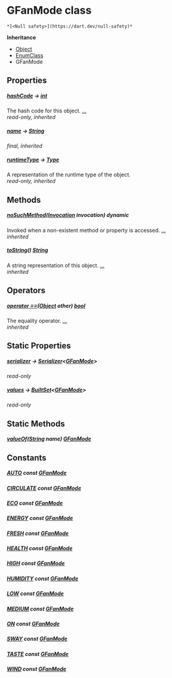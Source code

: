


# GFanMode class






    *[<Null safety>](https://dart.dev/null-safety)*





**Inheritance**

- [Object](https://api.flutter.dev/flutter/dart-core/Object-class.html)
- [EnumClass](https://pub.dev/documentation/built_value/8.1.2/built_value/EnumClass-class.html)
- GFanMode







## Properties

##### [hashCode](https://api.flutter.dev/flutter/dart-core/Object/hashCode.html) &#8594; [int](https://api.flutter.dev/flutter/dart-core/int-class.html)



The hash code for this object. [...](https://api.flutter.dev/flutter/dart-core/Object/hashCode.html)  
_read-only, inherited_



##### [name](https://pub.dev/documentation/built_value/8.1.2/built_value/EnumClass/name.html) &#8594; [String](https://api.flutter.dev/flutter/dart-core/String-class.html)



   
_final, inherited_



##### [runtimeType](https://api.flutter.dev/flutter/dart-core/Object/runtimeType.html) &#8594; [Type](https://api.flutter.dev/flutter/dart-core/Type-class.html)



A representation of the runtime type of the object.   
_read-only, inherited_




## Methods

##### [noSuchMethod](https://api.flutter.dev/flutter/dart-core/Object/noSuchMethod.html)([Invocation](https://api.flutter.dev/flutter/dart-core/Invocation-class.html) invocation) dynamic



Invoked when a non-existent method or property is accessed. [...](https://api.flutter.dev/flutter/dart-core/Object/noSuchMethod.html)  
_inherited_



##### [toString](https://pub.dev/documentation/built_value/8.1.2/built_value/EnumClass/toString.html)() [String](https://api.flutter.dev/flutter/dart-core/String-class.html)



A string representation of this object. [...](https://pub.dev/documentation/built_value/8.1.2/built_value/EnumClass/toString.html)  
_inherited_




## Operators

##### [operator ==](https://api.flutter.dev/flutter/dart-core/Object/operator_equals.html)([Object](https://api.flutter.dev/flutter/dart-core/Object-class.html) other) [bool](https://api.flutter.dev/flutter/dart-core/bool-class.html)



The equality operator. [...](https://api.flutter.dev/flutter/dart-core/Object/operator_equals.html)  
_inherited_




## Static Properties

##### [serializer](../third_party_yonomi_graphql_schema_schema.docs.schema.gql/GFanMode/serializer.md) &#8594; [Serializer](https://pub.dev/documentation/built_value/8.1.2/serializer/Serializer-class.html)&lt;[GFanMode](../third_party_yonomi_graphql_schema_schema.docs.schema.gql/GFanMode-class.md)>



   
_read-only_



##### [values](../third_party_yonomi_graphql_schema_schema.docs.schema.gql/GFanMode/values.md) &#8594; [BuiltSet](https://pub.dev/documentation/built_collection/5.0.0/built_collection/BuiltSet-class.html)&lt;[GFanMode](../third_party_yonomi_graphql_schema_schema.docs.schema.gql/GFanMode-class.md)>



   
_read-only_




## Static Methods

##### [valueOf](../third_party_yonomi_graphql_schema_schema.docs.schema.gql/GFanMode/valueOf.md)([String](https://api.flutter.dev/flutter/dart-core/String-class.html) name) [GFanMode](../third_party_yonomi_graphql_schema_schema.docs.schema.gql/GFanMode-class.md)



   





## Constants

##### [AUTO](../third_party_yonomi_graphql_schema_schema.docs.schema.gql/GFanMode/AUTO-constant.md) const [GFanMode](../third_party_yonomi_graphql_schema_schema.docs.schema.gql/GFanMode-class.md)



   




##### [CIRCULATE](../third_party_yonomi_graphql_schema_schema.docs.schema.gql/GFanMode/CIRCULATE-constant.md) const [GFanMode](../third_party_yonomi_graphql_schema_schema.docs.schema.gql/GFanMode-class.md)



   




##### [ECO](../third_party_yonomi_graphql_schema_schema.docs.schema.gql/GFanMode/ECO-constant.md) const [GFanMode](../third_party_yonomi_graphql_schema_schema.docs.schema.gql/GFanMode-class.md)



   




##### [ENERGY](../third_party_yonomi_graphql_schema_schema.docs.schema.gql/GFanMode/ENERGY-constant.md) const [GFanMode](../third_party_yonomi_graphql_schema_schema.docs.schema.gql/GFanMode-class.md)



   




##### [FRESH](../third_party_yonomi_graphql_schema_schema.docs.schema.gql/GFanMode/FRESH-constant.md) const [GFanMode](../third_party_yonomi_graphql_schema_schema.docs.schema.gql/GFanMode-class.md)



   




##### [HEALTH](../third_party_yonomi_graphql_schema_schema.docs.schema.gql/GFanMode/HEALTH-constant.md) const [GFanMode](../third_party_yonomi_graphql_schema_schema.docs.schema.gql/GFanMode-class.md)



   




##### [HIGH](../third_party_yonomi_graphql_schema_schema.docs.schema.gql/GFanMode/HIGH-constant.md) const [GFanMode](../third_party_yonomi_graphql_schema_schema.docs.schema.gql/GFanMode-class.md)



   




##### [HUMIDITY](../third_party_yonomi_graphql_schema_schema.docs.schema.gql/GFanMode/HUMIDITY-constant.md) const [GFanMode](../third_party_yonomi_graphql_schema_schema.docs.schema.gql/GFanMode-class.md)



   




##### [LOW](../third_party_yonomi_graphql_schema_schema.docs.schema.gql/GFanMode/LOW-constant.md) const [GFanMode](../third_party_yonomi_graphql_schema_schema.docs.schema.gql/GFanMode-class.md)



   




##### [MEDIUM](../third_party_yonomi_graphql_schema_schema.docs.schema.gql/GFanMode/MEDIUM-constant.md) const [GFanMode](../third_party_yonomi_graphql_schema_schema.docs.schema.gql/GFanMode-class.md)



   




##### [ON](../third_party_yonomi_graphql_schema_schema.docs.schema.gql/GFanMode/ON-constant.md) const [GFanMode](../third_party_yonomi_graphql_schema_schema.docs.schema.gql/GFanMode-class.md)



   




##### [SWAY](../third_party_yonomi_graphql_schema_schema.docs.schema.gql/GFanMode/SWAY-constant.md) const [GFanMode](../third_party_yonomi_graphql_schema_schema.docs.schema.gql/GFanMode-class.md)



   




##### [TASTE](../third_party_yonomi_graphql_schema_schema.docs.schema.gql/GFanMode/TASTE-constant.md) const [GFanMode](../third_party_yonomi_graphql_schema_schema.docs.schema.gql/GFanMode-class.md)



   




##### [WIND](../third_party_yonomi_graphql_schema_schema.docs.schema.gql/GFanMode/WIND-constant.md) const [GFanMode](../third_party_yonomi_graphql_schema_schema.docs.schema.gql/GFanMode-class.md)



   









